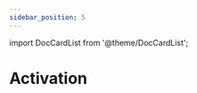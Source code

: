 ```yaml
---
sidebar_position: 5
---
```


import DocCardList from '@theme/DocCardList';

# Activation

<DocCardList />


